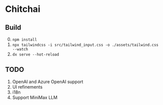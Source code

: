# Chitchai

## Build
0. `npm install`
1. `npx tailwindcss -i src/tailwind_input.css -o ./assets/tailwind.css --watch`
2. `dx serve --hot-reload`

## TODO
1. OpenAI and Azure OpenAI support
2. UI refinements
3. i18n
4. Support MiniMax LLM